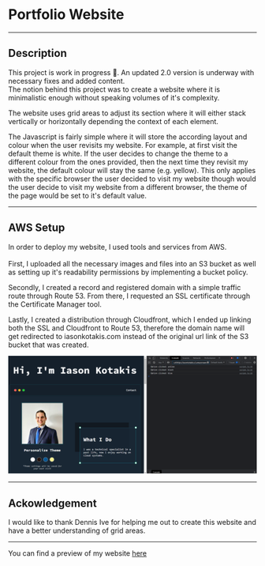 <h1> Portfolio Website </h1> 

<hr>

<h2> Description </h2> 
<p> This project is work in progress 🚧. An updated 2.0 version is underway with necessary fixes and added content. <br>The notion behind this project was to create a website where it is minimalistic enough without speaking volumes of it's complexity. </p> 
<p> The website uses grid areas to adjust its section where it will either stack vertically or horizontally depending the context of each element. </p> 
  <p> The Javascript is fairly simple where it will store the according layout and colour when the user revisits my website. For example, at first visit the default theme is white. If the user decides to change the theme to a different colour from the ones provided, then the next time they revisit my website, the default colour will stay the same (e.g. yellow). This only applies with the specific browser the user decided to visit my website though would the user decide to visit my website from a different browser, the theme of the page would be set to it's default value. </p> 

<hr>

<h2>AWS Setup</h2>
<p>In order to deploy my website, I used tools and services from AWS.<br><br> 
  First, I uploaded all the necessary images and files into an S3 bucket as well as setting up it's readability permissions by implementing a bucket policy.</p>
<p>Secondly, I created a record and registered domain with a simple traffic route through Route 53. From there, I requested an SSL certificate through the Certificate Manager tool.</p>
<p>Lastly, I created a distribution through Cloudfront, which I ended up linking both the SSL and Cloudfront to Route 53, therefore the domain name will get redirected to iasonkotakis.com instead of the original url link of the S3 bucket that was created.</p>

<img src="https://github.com/IasonKotakis/Iason-Kotakis-Website/blob/docs/images/config%20js%20action.png"><img>

<hr>

<h2> Ackowledgement </h2> 
<p> I would like to thank Dennis Ive for helping me out to create this website and have a better understanding of grid areas.</p>

<hr>

<p> You can find a preview of my website <a href="https://iasonkotakis.com">here</a>

